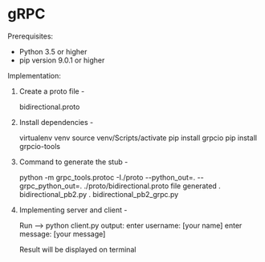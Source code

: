 # gRPC

Prerequisites:
 - Python 3.5 or higher
 - pip version 9.0.1 or higher

Implementation:

1. Create a proto file -

    bidirectional.proto 

2. Install dependencies -

   virtualenv venv
   source venv/Scripts/activate
   pip install grpcio
   pip install grpcio-tools

3. Command to generate the stub -

   python -m grpc_tools.protoc -I./proto --python_out=. --grpc_python_out=. ./proto/bidirectional.proto
   file generated
       . bidirectional_pb2.py
       . bidirectional_pb2_grpc.py
       
4. Implementing server and client -
  
   Run --> python client.py
   output:
   enter username: [your name]
   enter message: [your message]
   
   
   Result will be displayed on terminal
   


   
